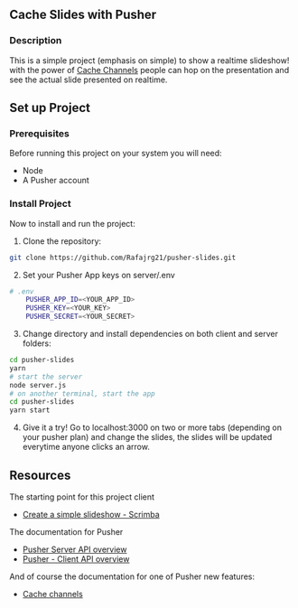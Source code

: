 ## Cache Slides with Pusher

### Description

This is a simple project (emphasis on simple) to show a realtime slideshow! with the power of [Cache Channels](https://blog.pusher.com/introducing-cache-channels/) people can hop on the presentation and see the actual slide presented on realtime.

## Set up Project

### Prerequisites

Before running this project on your system you will need:
- Node
- A Pusher account 

### Install Project

Now to install and run the project:

1. Clone the repository:

```bash
git clone https://github.com/Rafajrg21/pusher-slides.git
```

2. Set your Pusher App keys on server/.env

```bash
# .env
    PUSHER_APP_ID=<YOUR_APP_ID>
    PUSHER_KEY=<YOUR_KEY>
    PUSHER_SECRET=<YOUR_SECRET>
```

3. Change directory and install dependencies on both client and server folders:

```bash
cd pusher-slides
yarn
# start the server
node server.js
# on another terminal, start the app
cd pusher-slides
yarn start
```

4. Give it a try! 
Go to localhost:3000 on two or more tabs (depending on your pusher plan) and change the slides, the
slides will be updated everytime anyone clicks an arrow.

## Resources

The starting point for this project client
- [Create a simple slideshow - Scrimba](https://scrimba.com/p/pRB9Hw/cpqd9rta)

The documentation for Pusher
- [Pusher Server API overview](https://pusher.com/docs/channels/server_api/overview/) 
- [Pusher - Client API overview](https://pusher.com/docs/channels/using_channels/client-api-overview/)

And of course the documentation for one of Pusher new features: 
- [Cache channels](https://pusher.com/docs/channels/using_channels/cache-channels/)